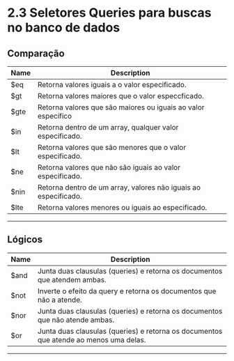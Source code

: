 # 2.3 Seletores Queries para buscas no banco de dados

## Comparação

| Name   | Description                                                         |
| ------ | ------------------------------------------------------------------  |
| $eq    | Retorna valores iguais a o valor especificado.                      |
| $gt    | Retorna valores maiores que o valor especcficado.                   |
| $gte   | Retorna valores que são maiores ou iguais ao valor específico       |
| $in    | Retorna dentro de um array, qualquer valor especificado.            |
| $lt    | Retorna valores que são menores que o valor especificado.           |
| $ne    | Retorna valores que não são iguais ao valor especificado.           |
| $nin   | Retorna dentro de um array, valores não iguais ao especificado.     |
| $lte   | Retorna valores menores ou iguais ao especificado.                  |

***

## Lógicos

| Name   | Description                                                                            |
| ------ | -------------------------------------------------------------------------------------- |
| $and   | Junta duas clausulas (queries) e retorna os documentos que atendem ambas.              |
| $not   | Inverte o efeito da query e retorna os documentos que não a atende.                    |
| $nor   | Junta duas clausulas (queries) e retorna os documentos que não atende ambas.           |
| $or    | Junta duas clausulas (queries) e retorna os documentos que atende ao menos uma delas.  |

***